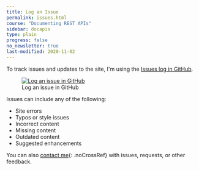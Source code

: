 ```yaml
---
title: Log an Issue
permalink: issues.html
course: "Documenting REST APIs"
sidebar: docapis
type: plain
progress: false
no_newsletter: true
last-modified: 2020-11-02
---
```


To track issues and updates to the site, I'm using the [Issues log in GitHub](https://github.com/tomjoht/learnapidoc/issues).

<figure><a target="_blank" class="noExtIcon" href="https://github.com/tomjoht/learnapidoc/issues"><img class="docimage medium border" src="{{site.media}}/githubissueslog.png" alt="Log an issue in GitHub" /></a><figcaption>Log an issue in GitHub</figcaption></figure>

Issues can include any of the following:

* Site errors
* Typos or style issues
* Incorrect content
* Missing content
* Outdated content
* Suggested enhancements

You can also [contact me](https://idratherbewriting.com/learnapidoc/contact.html){: .noCrossRef} with issues, requests, or other feedback.
